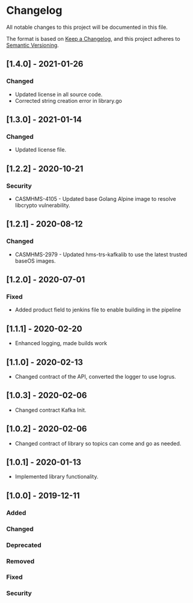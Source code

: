 # Changelog

All notable changes to this project will be documented in this file.

The format is based on [Keep a Changelog](https://keepachangelog.com/en/1.0.0/),
and this project adheres to [Semantic Versioning](https://semver.org/spec/v2.0.0.html).


## [1.4.0] - 2021-01-26

### Changed

- Updated license in all source code.
- Corrected string creation error in library.go

## [1.3.0] - 2021-01-14

### Changed

- Updated license file.


## [1.2.2] - 2020-10-21

### Security

- CASMHMS-4105 - Updated base Golang Alpine image to resolve libcrypto vulnerability.

## [1.2.1] - 2020-08-12

### Changed

- CASMHMS-2979 - Updated hms-trs-kafkalib to use the latest trusted baseOS images.

## [1.2.0] - 2020-07-01

### Fixed

- Added product field to jenkins file to enable building in the pipeline

## [1.1.1] - 2020-02-20

- Enhanced logging, made builds work

## [1.1.0] - 2020-02-13

- Changed contract of the API, converted the logger to use logrus.

## [1.0.3] - 2020-02-06

- Changed contract Kafka Init.

## [1.0.2] - 2020-02-06

- Changed contract of library so topics can come and go as needed.

## [1.0.1] - 2020-01-13

- Implemented library functionality.  

## [1.0.0] - 2019-12-11

### Added

### Changed

### Deprecated

### Removed

### Fixed

### Security

